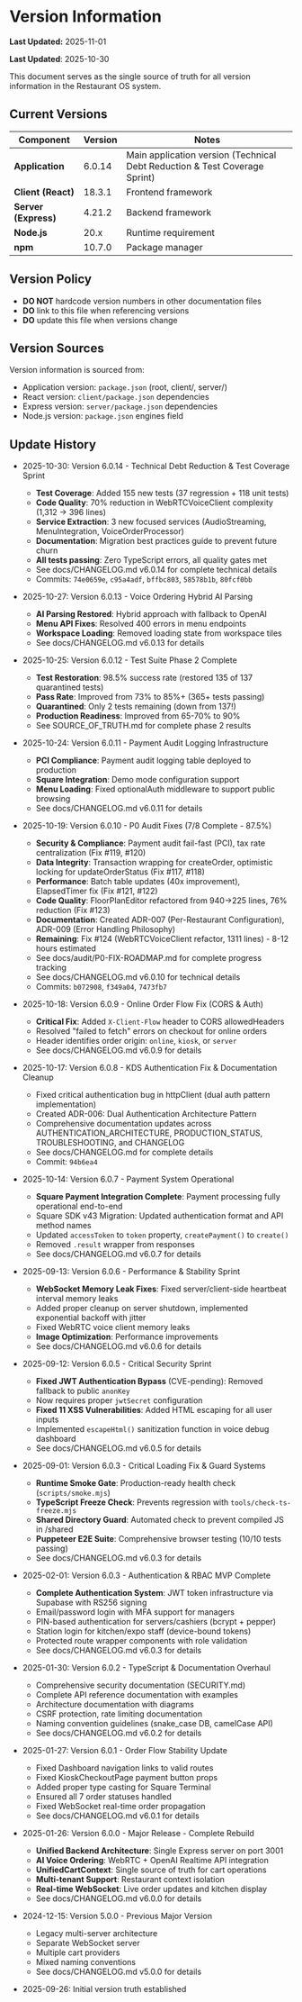 # Version Information


**Last Updated:** 2025-11-01

**Last Updated**: 2025-10-30

This document serves as the single source of truth for all version information in the Restaurant OS system.

## Current Versions

| Component | Version | Notes |
| --- | --- | --- |
| **Application** | 6.0.14 | Main application version (Technical Debt Reduction & Test Coverage Sprint) |
| **Client (React)** | 18.3.1 | Frontend framework |
| **Server (Express)** | 4.21.2 | Backend framework |
| **Node.js** | 20.x | Runtime requirement |
| **npm** | 10.7.0 | Package manager |

## Version Policy

- **DO NOT** hardcode version numbers in other documentation files
- **DO** link to this file when referencing versions
- **DO** update this file when versions change

## Version Sources

Version information is sourced from:
- Application version: `package.json` (root, client/, server/)
- React version: `client/package.json` dependencies
- Express version: `server/package.json` dependencies
- Node.js version: `package.json` engines field

## Update History

- 2025-10-30: Version 6.0.14 - Technical Debt Reduction & Test Coverage Sprint
  - **Test Coverage**: Added 155 new tests (37 regression + 118 unit tests)
  - **Code Quality**: 70% reduction in WebRTCVoiceClient complexity (1,312 → 396 lines)
  - **Service Extraction**: 3 new focused services (AudioStreaming, MenuIntegration, VoiceOrderProcessor)
  - **Documentation**: Migration best practices guide to prevent future churn
  - **All tests passing**: Zero TypeScript errors, all quality gates met
  - See docs/CHANGELOG.md v6.0.14 for complete technical details
  - Commits: `74e0659e`, `c95a4adf`, `bffbc803`, `58578b1b`, `80fcf0bb`

- 2025-10-27: Version 6.0.13 - Voice Ordering Hybrid AI Parsing
  - **AI Parsing Restored**: Hybrid approach with fallback to OpenAI
  - **Menu API Fixes**: Resolved 400 errors in menu endpoints
  - **Workspace Loading**: Removed loading state from workspace tiles
  - See docs/CHANGELOG.md v6.0.13 for details

- 2025-10-25: Version 6.0.12 - Test Suite Phase 2 Complete
  - **Test Restoration**: 98.5% success rate (restored 135 of 137 quarantined tests)
  - **Pass Rate**: Improved from 73% to 85%+ (365+ tests passing)
  - **Quarantined**: Only 2 tests remaining (down from 137!)
  - **Production Readiness**: Improved from 65-70% to 90%
  - See SOURCE_OF_TRUTH.md for complete phase 2 results

- 2025-10-24: Version 6.0.11 - Payment Audit Logging Infrastructure
  - **PCI Compliance**: Payment audit logging table deployed to production
  - **Square Integration**: Demo mode configuration support
  - **Menu Loading**: Fixed optionalAuth middleware to support public browsing
  - See docs/CHANGELOG.md v6.0.11 for details

- 2025-10-19: Version 6.0.10 - P0 Audit Fixes (7/8 Complete - 87.5%)
  - **Security & Compliance**: Payment audit fail-fast (PCI), tax rate centralization (Fix #119, #120)
  - **Data Integrity**: Transaction wrapping for createOrder, optimistic locking for updateOrderStatus (Fix #117, #118)
  - **Performance**: Batch table updates (40x improvement), ElapsedTimer fix (Fix #121, #122)
  - **Code Quality**: FloorPlanEditor refactored from 940→225 lines, 76% reduction (Fix #123)
  - **Documentation**: Created ADR-007 (Per-Restaurant Configuration), ADR-009 (Error Handling Philosophy)
  - **Remaining**: Fix #124 (WebRTCVoiceClient refactor, 1311 lines) - 8-12 hours estimated
  - See docs/audit/P0-FIX-ROADMAP.md for complete progress tracking
  - See docs/CHANGELOG.md v6.0.10 for technical details
  - Commits: `b072908`, `f349a04`, `7473fb7`
- 2025-10-18: Version 6.0.9 - Online Order Flow Fix (CORS & Auth)
  - **Critical Fix**: Added `X-Client-Flow` header to CORS allowedHeaders
  - Resolved "failed to fetch" errors on checkout for online orders
  - Header identifies order origin: `online`, `kiosk`, or `server`
  - See docs/CHANGELOG.md v6.0.9 for details

- 2025-10-17: Version 6.0.8 - KDS Authentication Fix & Documentation Cleanup
  - Fixed critical authentication bug in httpClient (dual auth pattern implementation)
  - Created ADR-006: Dual Authentication Architecture Pattern
  - Comprehensive documentation updates across AUTHENTICATION_ARCHITECTURE, PRODUCTION_STATUS, TROUBLESHOOTING, and CHANGELOG
  - See docs/CHANGELOG.md for complete details
  - Commit: `94b6ea4`

- 2025-10-14: Version 6.0.7 - Payment System Operational
  - **Square Payment Integration Complete**: Payment processing fully operational end-to-end
  - Square SDK v43 Migration: Updated authentication format and API method names
  - Updated `accessToken` to `token` property, `createPayment()` to `create()`
  - Removed `.result` wrapper from responses
  - See docs/CHANGELOG.md v6.0.7 for details

- 2025-09-13: Version 6.0.6 - Performance & Stability Sprint
  - **WebSocket Memory Leak Fixes**: Fixed server/client-side heartbeat interval memory leaks
  - Added proper cleanup on server shutdown, implemented exponential backoff with jitter
  - Fixed WebRTC voice client memory leaks
  - **Image Optimization**: Performance improvements
  - See docs/CHANGELOG.md v6.0.6 for details

- 2025-09-12: Version 6.0.5 - Critical Security Sprint
  - **Fixed JWT Authentication Bypass** (CVE-pending): Removed fallback to public `anonKey`
  - Now requires proper `jwtSecret` configuration
  - **Fixed 11 XSS Vulnerabilities**: Added HTML escaping for all user inputs
  - Implemented `escapeHtml()` sanitization function in voice debug dashboard
  - See docs/CHANGELOG.md v6.0.5 for details

- 2025-09-01: Version 6.0.3 - Critical Loading Fix & Guard Systems
  - **Runtime Smoke Gate**: Production-ready health check (`scripts/smoke.mjs`)
  - **TypeScript Freeze Check**: Prevents regression with `tools/check-ts-freeze.mjs`
  - **Shared Directory Guard**: Automated check to prevent compiled JS in /shared
  - **Puppeteer E2E Suite**: Comprehensive browser testing (10/10 tests passing)
  - See docs/CHANGELOG.md v6.0.3 for details

- 2025-02-01: Version 6.0.3 - Authentication & RBAC MVP Complete
  - **Complete Authentication System**: JWT token infrastructure via Supabase with RS256 signing
  - Email/password login with MFA support for managers
  - PIN-based authentication for servers/cashiers (bcrypt + pepper)
  - Station login for kitchen/expo staff (device-bound tokens)
  - Protected route wrapper components with role validation
  - See docs/CHANGELOG.md v6.0.3 for details

- 2025-01-30: Version 6.0.2 - TypeScript & Documentation Overhaul
  - Comprehensive security documentation (SECURITY.md)
  - Complete API reference documentation with examples
  - Architecture documentation with diagrams
  - CSRF protection, rate limiting documentation
  - Naming convention guidelines (snake_case DB, camelCase API)
  - See docs/CHANGELOG.md v6.0.2 for details

- 2025-01-27: Version 6.0.1 - Order Flow Stability Update
  - Fixed Dashboard navigation links to valid routes
  - Fixed KioskCheckoutPage payment button props
  - Added proper type casting for Square Terminal
  - Ensured all 7 order statuses handled
  - Fixed WebSocket real-time order propagation
  - See docs/CHANGELOG.md v6.0.1 for details

- 2025-01-26: Version 6.0.0 - Major Release - Complete Rebuild
  - **Unified Backend Architecture**: Single Express server on port 3001
  - **AI Voice Ordering**: WebRTC + OpenAI Realtime API integration
  - **UnifiedCartContext**: Single source of truth for cart operations
  - **Multi-tenant Support**: Restaurant context isolation
  - **Real-time WebSocket**: Live order updates and kitchen display
  - See docs/CHANGELOG.md v6.0.0 for details

- 2024-12-15: Version 5.0.0 - Previous Major Version
  - Legacy multi-server architecture
  - Separate WebSocket server
  - Multiple cart providers
  - Mixed naming conventions
  - See docs/CHANGELOG.md v5.0.0 for details

- 2025-09-26: Initial version truth established